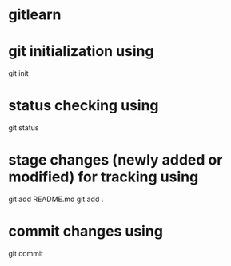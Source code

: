 # gitlearn
 
# git initialization using <init>
git init

# status checking using <status>
git status

# stage changes (newly added or modified) for tracking using <add>
git add README.md
git add .

# commit changes using <commit>
git commit